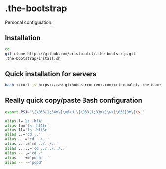 # .the-bootstrap
Personal configuration.

## Installation

```bash
cd
git clone https://github.com/cristobalcl/.the-bootstrap.git
.the-bootstrap/install.sh
```
## Quick installation for servers

```bash
bash <(curl -s https://raw.githubusercontent.com/cristobalcl/.the-bootstrap/master/quick-install-server.sh)
```

## Really quick copy/paste Bash configuration

```bash
export PS1="\[\033[1;34m\]\u@\H \[\033[1;33m\]\w\[\033[0m\]\$ "

alias l='ls -hlA'
alias lo='ls -hlAtr'
alias ll='ls -hlASr'
alias ..='cd ..'
alias ...='cd ../..'
alias ....='cd ../../..'
alias .....='cd ../../../..'
alias -- ,='cd -'
alias -- +='pushd .'
alias -- -='popd'
```
